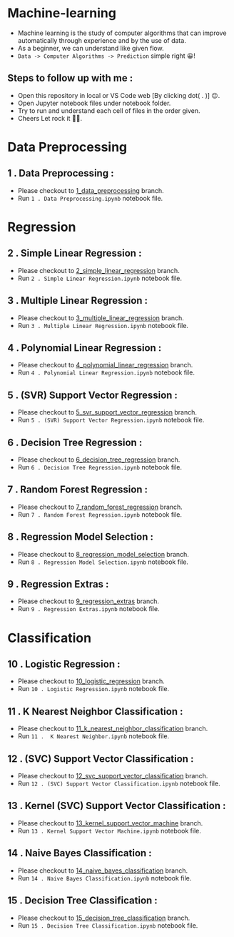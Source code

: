 # Machine-learning
- Machine learning is the study of computer algorithms that can improve automatically through experience and by the use of data.  
- As a beginner, we can understand like given flow.  
- ```Data -> Computer Algorithms -> Prediction``` simple right 😀!

## Steps to follow up with me :
- Open this repository in local or VS Code web [By clicking dot( . )] 😉.  
- Open Jupyter notebook files under notebook folder.  
- Try to run and understand each cell of files in the order given.  
- Cheers Let rock it 🎉🥳.  

# Data Preprocessing
## 1 . Data Preprocessing :
- Please checkout to [1_data_preprocessing](https://github.com/sanjaysanju618/Machine-learning/tree/1_data_preprocessing) branch.  
- Run ```1 . Data Preprocessing.ipynb``` notebook file.  

# Regression
## 2 . Simple Linear Regression :
- Please checkout to [2_simple_linear_regression](https://github.com/sanjaysanju618/Machine-learning/tree/2_simple_linear_regression) branch.  
- Run ```2 . Simple Linear Regression.ipynb``` notebook file.  

## 3 . Multiple Linear Regression :
- Please checkout to [3_multiple_linear_regression](https://github.com/sanjaysanju618/Machine-learning/tree/3_multiple_linear_regression) branch.  
- Run ```3 . Multiple Linear Regression.ipynb``` notebook file.  

## 4 . Polynomial Linear Regression :
- Please checkout to [4_polynomial_linear_regression](https://github.com/sanjaysanju618/Machine-learning/tree/4_polynomial_linear_regression) branch.  
- Run ```4 . Polynomial Linear Regression.ipynb``` notebook file.  

## 5 . (SVR) Support Vector Regression :
- Please checkout to [5_svr_support_vector_regression](https://github.com/sanjaysanju618/Machine-learning/tree/5_svr_support_vector_regression) branch.  
- Run ```5 . (SVR) Support Vector Regression.ipynb``` notebook file.  

## 6 . Decision Tree Regression :
- Please checkout to [6_decision_tree_regression](https://github.com/sanjaysanju618/Machine-learning/tree/6_decision_tree_regression) branch.  
- Run ```6 . Decision Tree Regression.ipynb``` notebook file.  

## 7 . Random Forest Regression :
- Please checkout to [7_random_forest_regression](https://github.com/sanjaysanju618/Machine-learning/tree/7_random_forest_regression) branch.  
- Run ```7 . Random Forest Regression.ipynb``` notebook file.  

## 8 . Regression Model Selection :
- Please checkout to [8_regression_model_selection](https://github.com/sanjaysanju618/Machine-learning/tree/8_regression_model_selection) branch.  
- Run ```8 . Regression Model Selection.ipynb``` notebook file.  

## 9 . Regression Extras :
- Please checkout to [9_regression_extras](https://github.com/sanjaysanju618/Machine-learning/tree/9_regression_extras) branch.  
- Run ```9 . Regression Extras.ipynb``` notebook file.  

# Classification
## 10 . Logistic Regression :
- Please checkout to [10_logistic_regression](https://github.com/sanjaysanju618/Machine-learning/tree/10_logistic_regression) branch.  
- Run ```10 . Logistic Regression.ipynb``` notebook file.  

## 11 .  K Nearest Neighbor Classification :
- Please checkout to [11_k_nearest_neighbor_classification](https://github.com/sanjaysanju618/Machine-learning/tree/11_k_nearest_neighbor_classification) branch.  
- Run ```11 .  K Nearest Neighbor.ipynb``` notebook file.  

## 12 . (SVC) Support Vector Classification :
- Please checkout to [12_svc_support_vector_classification](https://github.com/sanjaysanju618/Machine-learning/tree/12_svc_support_vector_classification) branch.  
- Run ```12 . (SVC) Support Vector Classification.ipynb``` notebook file.  

## 13 . Kernel (SVC) Support Vector Classification :
- Please checkout to [13_kernel_support_vector_machine](https://github.com/sanjaysanju618/Machine-learning/tree/13_kernel_support_vector_machine) branch.  
- Run ```13 . Kernel Support Vector Machine.ipynb``` notebook file.  

## 14 . Naive Bayes Classification :
- Please checkout to [14_naive_bayes_classification](https://github.com/sanjaysanju618/Machine-learning/tree/14_naive_bayes_classification) branch.  
- Run ```14 . Naive Bayes Classification.ipynb``` notebook file.  

## 15 . Decision Tree Classification :
- Please checkout to [15_decision_tree_classification](https://github.com/sanjaysanju618/Machine-learning/tree/15_decision_tree_classification) branch.  
- Run ```15 . Decision Tree Classification.ipynb``` notebook file.  
